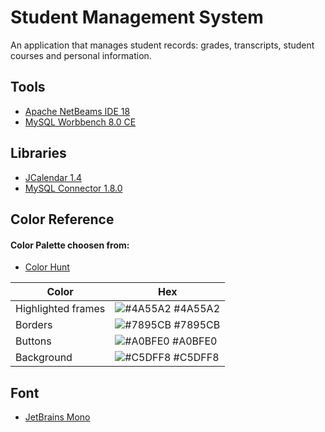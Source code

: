 
# Student Management System

An application that manages student records: grades, transcripts, student courses and personal information.




 ## Tools

 - [Apache NetBeams IDE 18](https://netbeans.apache.org/download/index.html)
 - [MySQL Worbbench 8.0 CE](https://github.com/matiassingers/awesome-readme)





## Libraries

 - [JCalendar 1.4](https://toedter.com/jcalendar/)
 - [MySQL Connector 1.8.0](https://www.mysql.com/products/connector/)

## Color Reference

#### Color Palette choosen from:

 - [Color Hunt](https://colorhunt.co/palette/4a55a27895cba0bfe0c5dff8)


| Color             | Hex                                                                |
| ----------------- | ------------------------------------------------------------------ |
| Highlighted frames | ![#4A55A2](https://via.placeholder.com/10/4A55A2?text=+) #4A55A2 |
| Borders | ![#7895CB](https://via.placeholder.com/10/7895CB?text=+) #7895CB |
| Buttons | ![#A0BFE0](https://via.placeholder.com/10/A0BFE0?text=+) #A0BFE0 |
| Background | ![#C5DFF8](https://via.placeholder.com/10/C5DFF8?text=+) #C5DFF8 |


## Font

 - [JetBrains Mono](https://www.jetbrains.com/es-es/lp/mono/)

